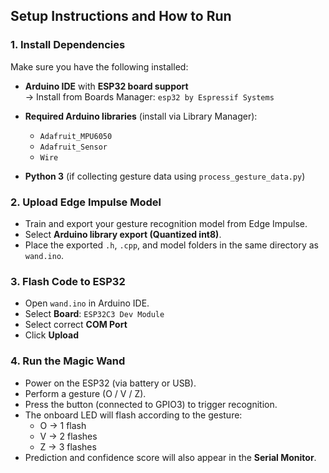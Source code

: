 ## Setup Instructions and How to Run

### 1. Install Dependencies

Make sure you have the following installed:

- **Arduino IDE** with **ESP32 board support**  
  → Install from Boards Manager: `esp32 by Espressif Systems`

- **Required Arduino libraries** (install via Library Manager):
  - `Adafruit_MPU6050`
  - `Adafruit_Sensor`
  - `Wire`

- **Python 3** (if collecting gesture data using `process_gesture_data.py`)

### 2. Upload Edge Impulse Model

- Train and export your gesture recognition model from Edge Impulse.
- Select **Arduino library export (Quantized int8)**.
- Place the exported `.h`, `.cpp`, and model folders in the same directory as `wand.ino`.

### 3. Flash Code to ESP32

- Open `wand.ino` in Arduino IDE.
- Select **Board**: `ESP32C3 Dev Module`
- Select correct **COM Port**
- Click **Upload**

### 4. Run the Magic Wand

- Power on the ESP32 (via battery or USB).
- Perform a gesture (O / V / Z).
- Press the button (connected to GPIO3) to trigger recognition.
- The onboard LED will flash according to the gesture:
  - O → 1 flash
  - V → 2 flashes
  - Z → 3 flashes
- Prediction and confidence score will also appear in the **Serial Monitor**.
